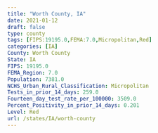 ```yaml
---
title: "Worth County, IA"
date: 2021-01-12
draft: false
type: county
tags: [FIPS:19195.0,FEMA:7.0,Micropolitan,Red]
categories: [IA]
County: Worth County
State: IA
FIPS: 19195.0
FEMA_Region: 7.0
Population: 7381.0
NCHS_Urban_Rural_Classification: Micropolitan
Tests_in_prior_14_days: 259.0
Fourteen_day_test_rate_per_100000: 3509.0
Percent_Positivity_in_prior_14_days: 0.201
Level: Red
url: /states/IA/worth-county
---
```



